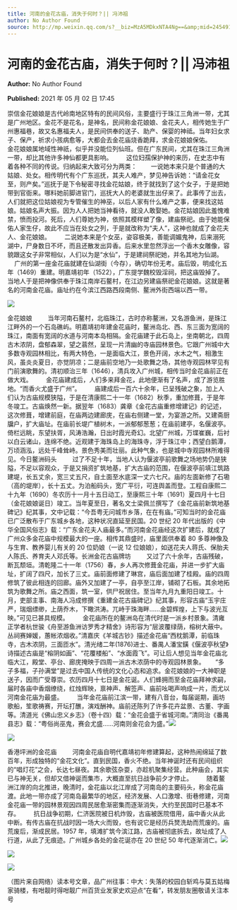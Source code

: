 ```yaml
---
title: 河南的金花古庙，消失于何时？|| 冯沛祖
author: No Author Found
source: http://mp.weixin.qq.com/s?__biz=MzA5MDkxNTA4Ng==&amp;mid=2454910991&amp;idx=1&amp;sn=0bccd22c53c1c705d675488410342bc0&amp;chksm=87a2306eb0d5b978f840d093a5cc27bad16dd0ffe3596b8f8806c4d005af034c4877bcdb50a6#rd
---
```


# 河南的金花古庙，消失于何时？|| 冯沛祖

**Author:** No Author Found

**Published:** 2021 年 05 月 02 日 17:45

崇信金花娘娘是古代岭南地区特有的民间风俗，主要盛行于珠江三角洲一带，尤其是广州地区。金花不是花名，是神名，民间称金花娘娘、金花夫人，相传她生于广州惠福巷，故又名惠福夫人，是民间供奉的送子、助产、保婴的神祗。当年妇女求子、保产，祈求小孩病愈等，大都会去金花庙烧香跪拜，求金花娘娘保佑。        金花娘娘属地域性神祇，似乎并没能位列仙班。但在广东民间，尤其在珠江三角洲一带，却比其他许多神仙都更具影响。        这位妇孺保护神的来历，在史志中有着各种不同的传说。归纳起来大致可分为两类：        一说她本来只是个普通的大姑娘、处女。相传明代有个广东巡抚，其夫人难产，梦见神告诉她：“请金花女至，则产矣。”巡抚于是下令秘密寻找金花姑娘，终于就找到了这个女子，于是把她带到官衙来。哪料她前脚进官门，巡抚大人的老婆就生出仔来了。此事传了出去，人们就把这位姑娘视为专管催生的神巫，以后人家有什么难产之事，便来找这姑娘。姑娘名声大振。因为人人把她当神看待，就没人敢娶她。金花姑娘因此羞愧难禁，愤而投河。死后，人们尊她为神，依照其模样塑了像，建庙祭祀。由于她能保佑人家生仔，故此不应当在处女之列，于是就改称为“夫人”，这神也就成了金花夫人、金花娘娘。        二说她本来是个女巫，姿容极美，善能调媚鬼神，后来溺死湖中，尸身数日不坏，而且还散发出异香。后来水里忽然浮出一个香木女雕像，容貌跟这女子非常相似，人们以为是“水仙”，于是建祠祭祀她，并名其地为仙湖。        广州的第一座金花庙就建在仙湖街（今存），确切年份无考。庙后毁，明成化五年（1469）重建。明嘉靖初年（1522），广东提学魏校毁淫祠，把这庙毁掉了。当地人于是把神像供奉于珠江南岸石鳌村，在江边另建庙祭祀金花娘娘。这就是著名的河南金花庙。庙址约在今滨江西路西段南侧、鳌洲外街西端以西一带。

![](https://mmbiz.qpic.cn/mmbiz_jpg/PJWG74pLsMa2jBjq52uO8pic8IibNpISiaOFHb5gxf4shVkr1euLJNhgJial4sbQQN4GcsnYXpoiatczS3nN6lMlbrQ/640)

金花娘娘         当年河南石鳌村，北临珠江，古时亦称鳌洲，又名游鱼洲，是珠江江畔外的一个石岛礁屿。明嘉靖初年建金花庙时，鳌洲岛北、西、东三面为宽阔的珠江，南面有宽阔的水道与河南本岛相隔。金花庙建于此石岛上，坐南朝北，四周古木浓阴，盘郁森翠，望之蓊然，呈现一片清幽的寺庙园林景色。它跟广州城中大多数寺观园林相比，有两大特色，一是面临大江，景色开阔，水木之气，相激生风，虽炎炎夏日，亦觉阴凉；二是庙前空地乃一处歌舞之场，其他寺观园林罕见有门前演歌舞的。清初顺治三年（1646），清兵攻入广州城，相传当时金花庙前正在做大戏。        金花庙建成后，人们多来拜金花，此地便渐有了名声，成了游览胜地。“而香火尤盛于广州”。        庙建成后一百六十余年，已呈残破之象，加上人们认为古庙规模狭隘，于是在清康熙二十一年（1682）秋季，重加修葺，于是年冬竣工。古庙焕然一新。据翌年（1683）龚章《金花古庙重修增建记》的记述，这次修葺，增建前庭，在庙两边建廊庑，在庙右侧建一堂，为宴游之所。又建斋厨牖户，扩大庙址。在庙前长堤广植树木，一派郁郁葱葱；在庙前建亭，名偃波亭。倚栏远眺，东望扶胥，风涛浩瀚，日出时霞光奇幻。北望广州城，万堞崔巍，后衬以白云诸山，连绵不绝。近观建于海珠岛上的海珠寺，浮于珠江中；西望白鹅潭，万顷涵泓，远处千峰耸峙。景色秀美而壮丽。此种气象，也是城中寺观园林所难得见。今日鳌洲码头         过了不足十年，当地人认为偃波亭前歌舞之场地势仍是狭隘，不足以容观众，于是又捐资扩筑地基，扩大古庙的范围，在偃波亭前填江筑路建堤，长五丈余，宽三丈五尺，自土面至水底深一丈六七尺。庙的左面新修了石墈（高的堤岸），长十五丈。为泊船码头，宽广平衍，可连舆盖而登。工程自康熙二十九年（1690）冬农历十一月十五日动工，至康熙三十年（1691）夏四月十七日（金花娘娘诞日）竣工。当年夏至日，著名文士梁佩兰撰写了《金花庙前新筑地基碑记》纪其事，文中记载：“今吾粤无问城市乡落，在在有庙。”可知当时的金花庙已广泛散布于广东城乡各地，这种状况直延至民国。20 世纪 20 年代出版的《中华全国风俗志》载：“广东金花夫人庙最多。”而河南金花庙经这次扩建后，就成了广州众多金花庙中规模最大的一座。相传其鼎盛时，庙里面供奉着 80 多尊神像及与生育、教养婴儿有关的 20 位奶娘（一说 12 位娘娘），如送花夫人蒋氏、保胎夫人陈氏、养育夫人邓氏等。长洲金花古庙牌坊         又过了六十余年，古庙残破，断瓦颓垣。清乾隆二十一年（1756）春，乡人再次修葺金花庙，并进一步扩大庙址，扩阔了四尺，加长了三丈。庙前面修建了琳宫，庙后面加建了桂殿。庙的四周修筑了彼此相连的回廊。庙外又加建了一亭，自亭至江岸，铺砌了石板。其余地拓筑为歌舞之所。庙之西面，筑一室，供尸祝居住。至当年九月九重阳日竣工。十月，吏部主事、南海人冯成修撰《重建金花古庙碑记》纪其事，形容古庙“玉宇庄严，瑞烟缥缈，上荫乔木，下瞰洪涛。兀峙于珠海畔……金碧辉煌，上下与波光互映。”可见已甚具规模。        金花庙所在的鳌洲岛在清代时是一派乡村景象。清雍正学者杭世骏《舟至游鱼洲访罗秀才精舍》诗形容为“层波覆绿荫，榕树大蔽中。丛祠赛婵媛，蕙帐浓烟收。”清嘉庆《羊城古钞》描述金花庙“西枕鹅潭，前临珠寺，古木浓阴，三面匝水”。清光绪二年(1876)进士、番禺人潘宝鐄《偃波亭秋望》诗描述古庙是“榕阴如画”、“花覆楼船”、“水面霞飞”。可让后人想见当年金花庙北临大江，殿堂、亭台、廊庑掩映于四周一派古木浓荫中的寺观园林景象。      “多子多福，子孙满堂”是过去中国人传统的文化心态和追求。金花娘娘的一大神职是送子，因而广受尊崇。农历四月十七日是金花诞。人们蜂拥而至金花庙拜神求嗣，届时各庙中香烟缭绕，红烛辉映，禀神声、解签声、庙前吆喝声响成一片，而尤以河南金花庙为最盛。        当年金花庙前江滨一带，建有八音台，每届诞期，画坊歌船，笙歌祷赛，开坛打醮，演戏酬神。庙前还陈列了许多花卉盆景、古董、字画等。清道光《佛山忠义乡志》（卷十四）载：“金花会盛于省城河南。”清同治《番禺县志》载：“粤俗尚巫鬼，赛会尤盛……河南则金花会为盛。”![](https://mmbiz.qpic.cn/mmbiz_png/bL2iaicTYdZn7KgHk91jiaUUeW942DaTkkZLraicmhUYbJRRgg3P45MB7RMgn0DtDdYZPJ5anib1CR6m3dTC2ZsNia2w/640?wx_fmt=png)

![](https://mmbiz.qpic.cn/mmbiz_jpg/PJWG74pLsMa2jBjq52uO8pic8IibNpISiaOX1I0wjOPdnib7IthhMZ2MVicuyVoSYqBoNUIn70vPLJI4jfqW1wmcvmQ/640)

香港坪洲的金花庙         河南金花庙自明代嘉靖初年修建算起，这种热闹绵延了数百年，形成独特的“金花文化”。直到民国，香火不绝。当年神诞时还有民间组织的“唱灯花”之会，长达七昼夜。其余歌弦杂耍，亦趁机聚集经营。此种庙会，其实已与神无关，但却又借神诞而集市，大概直至抗日战争前夕才停止。        随着鳌洲江岸的向北推进，晚清时，金花庙以北江岸成了河南岛的主要码头，称金花庙渡。此地一带亦成了河南岛最繁华的地区，经济发展、人口激增、街巷修建，河南金花庙一带的园林景观因四周民居愈渐密集而逐渐消失，大约至民国时已基本不存。        抗日战争初期，仁济医院被日机炸毁，古庙被医院借用，庙中香火从此中断。有传古庙在抗战时因一场大火而毁，也有说它是经历兵燹洗劫而荒废的。庙荒废后，渐成民居。1957 年，填滩扩筑今滨江路，古庙被彻底拆去，故址成了人行道，从此了无痕迹。广州城乡各处的金花诞亦在 20 世纪 50 年代逐渐消亡。![](https://mmbiz.qpic.cn/mmbiz_jpg/PJWG74pLsMa2jBjq52uO8pic8IibNpISiaOWH8AcYia7natVqXruBtC6LJVTf9uIvSzoeeicJNSr65WpqHRrrbayVEA/640)

![](https://mmbiz.qpic.cn/mmbiz_jpg/PJWG74pLsMa2jBjq52uO8pic8IibNpISiaOcMXpNMPDJDfIzCoAfalf0XjemwibFS9icHBUJKXs71rb2JKg9u22sB0w/640)

![](https://mmbiz.qpic.cn/mmbiz_png/bL2iaicTYdZn7ic1aDxicSrLWl7PHMPPrPpnicF8md9LjsgGAbUibj80ZT8nLM8LxY2dojA2b7wlYjh8MnR022icu1m9Q/640?wx_fmt=png)

（图片来自网络）读本号文章，品广州往事：中大：失落的校园白斩鸡与莫五姑梅家骑楼，有咁靓时得咁靓广州百货业发家史欢迎点“在看”，转发朋友圈敬请关注本号
